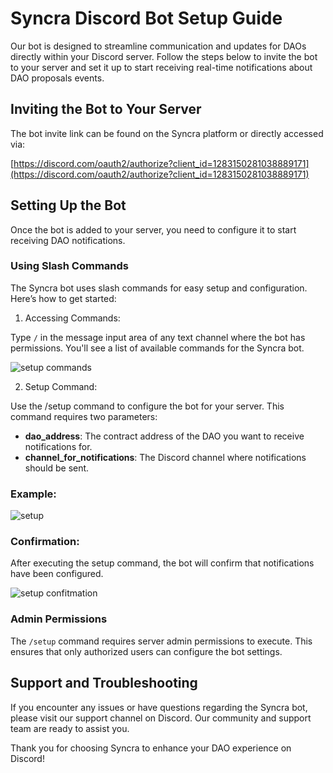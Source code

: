 # Syncra Discord Bot Setup Guide

Our bot is designed to streamline communication and updates for DAOs directly within your Discord server. Follow the steps below to invite the bot to your server and set it up to start receiving real-time notifications about DAO proposals events.

## Inviting the Bot to Your Server

The bot invite link can be found on the Syncra platform or directly accessed via:

[https://discord.com/oauth2/authorize?client_id=1283150281038889171](https://discord.com/oauth2/authorize?client_id=1283150281038889171)

## Setting Up the Bot

Once the bot is added to your server, you need to configure it to start receiving DAO notifications.

### Using Slash Commands

The Syncra bot uses slash commands for easy setup and configuration. Here’s how to get started:

1. Accessing Commands:

Type `/` in the message input area of any text channel where the bot has permissions. You'll see a list of available commands for the Syncra bot.

![setup commands](/img/bot/setup-commands.png)

2. Setup Command:

Use the /setup command to configure the bot for your server. This command requires two parameters:
* **dao_address**: The contract address of the DAO you want to receive notifications for.
* **channel_for_notifications**: The Discord channel where notifications should be sent.

### Example:

![setup](/img/bot/setup.png)

### Confirmation:

After executing the setup command, the bot will confirm that notifications have been configured.

![setup confitmation](/img/bot/setup-confirmation.png)

### Admin Permissions

The `/setup` command requires server admin permissions to execute. This ensures that only authorized users can configure the bot settings.

## Support and Troubleshooting

If you encounter any issues or have questions regarding the Syncra bot, please visit our support channel on Discord. Our community and support team are ready to assist you.

Thank you for choosing Syncra to enhance your DAO experience on Discord!
